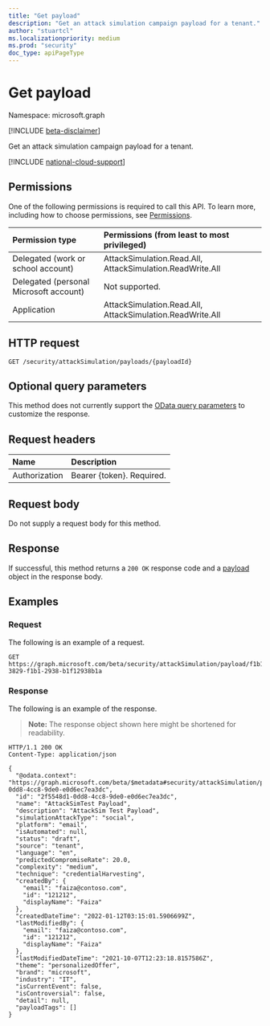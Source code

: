 ```yaml
---
title: "Get payload"
description: "Get an attack simulation campaign payload for a tenant."
author: "stuartcl"
ms.localizationpriority: medium
ms.prod: "security"
doc_type: apiPageType
---
```


# Get payload

Namespace: microsoft.graph

[!INCLUDE [beta-disclaimer](../../includes/beta-disclaimer.md)]

Get an attack simulation campaign payload for a tenant.

[!INCLUDE [national-cloud-support](../../includes/global-only.md)]

## Permissions

One of the following permissions is required to call this API. To learn more, including how to choose permissions, see [Permissions](/graph/permissions-reference).

| Permission type                        | Permissions (from least to most privileged)                            |
|:---------------------------------------|:-----------------------------------------------------------------------|
| Delegated (work or school account)     | AttackSimulation.Read.All, AttackSimulation.ReadWrite.All              |
| Delegated (personal Microsoft account) | Not supported.                                                         |
| Application                            | AttackSimulation.Read.All, AttackSimulation.ReadWrite.All              |

## HTTP request

<!-- {
  "blockType": "ignored"
}
-->
``` http
GET /security/attackSimulation/payloads/{payloadId}
```

## Optional query parameters

This method does not currently support the [OData query parameters](/graph/query-parameters) to customize the response.

## Request headers

|Name|Description|
|:---|:---|
|Authorization|Bearer {token}. Required.|

## Request body

Do not supply a request body for this method.

## Response

If successful, this method returns a `200 OK` response code and a [payload](../resources/payload.md) object in the response body.

## Examples

### Request

The following is an example of a request.

<!-- {
  "blockType": "request",
  "name": "get_payload",
  "sampleKeys": ["f1b13829-3829-f1b1-2938-b1f12938b1a"]
}
-->
``` http
GET https://graph.microsoft.com/beta/security/attackSimulation/payload/f1b13829-3829-f1b1-2938-b1f12938b1a
```

### Response

The following is an example of the response.

>**Note:** The response object shown here might be shortened for readability.
<!-- {
  "blockType": "response",
  "truncated": true,
  "@odata.type": "microsoft.graph.payload"
}
-->
``` http
HTTP/1.1 200 OK
Content-Type: application/json

{
  "@odata.context": "https://graph.microsoft.com/beta/$metadata#security/attackSimulation/payloads/2f5548d1-0dd8-4cc8-9de0-e0d6ec7ea3dc",
  "id": "2f5548d1-0dd8-4cc8-9de0-e0d6ec7ea3dc",
  "name": "AttackSimTest Payload",
  "description": "AttackSim Test Payload",
  "simulationAttackType": "social",
  "platform": "email",
  "isAutomated": null,
  "status": "draft",
  "source": "tenant",
  "language": "en",
  "predictedCompromiseRate": 20.0,
  "complexity": "medium",
  "technique": "credentialHarvesting",
  "createdBy": {
    "email": "faiza@contoso.com",
    "id": "121212",
    "displayName": "Faiza"
  },
  "createdDateTime": "2022-01-12T03:15:01.5906699Z",
  "lastModifiedBy": {
    "email": "faiza@contoso.com",
    "id": "121212",
    "displayName": "Faiza"
  },
  "lastModifiedDateTime": "2021-10-07T12:23:18.8157586Z",
  "theme": "personalizedOffer",
  "brand": "microsoft",
  "industry": "IT",
  "isCurrentEvent": false,
  "isControversial": false,
  "detail": null,
  "payloadTags": []
}
```
